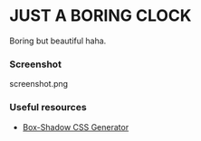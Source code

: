 # JUST A BORING CLOCK

Boring but beautiful haha.

### Screenshot

screenshot.png

### Useful resources

- [Box-Shadow CSS Generator](https://html-css-js.com/css/generator/box-shadow/)